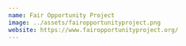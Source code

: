```yaml
---
name: Fair Opportunity Project
image: ../assets/fairopportunityproject.png
website: https://www.fairopportunityproject.org/
---
```

